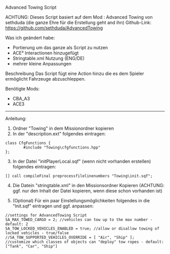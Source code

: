 Advanced Towing Script

ACHTUNG: Dieses Script basiert auf dem Mod : Advanced Towing von sethduda (die ganze Ehre für die Erstellung geht and ihn)
Github-Link: https://github.com/sethduda/AdvancedTowing

Was ich geändert habe:
  - Portierung um das ganze als Script zu nutzen
  - ACE³ Interactionen hinzugefügt
  - Stringtable.xml Nutzung (ENG/DE)
  - mehrer kleine Anpassungen

Beschreibung
Das Script fügt eine Action hinzu die es dem Spieler ermöglicht Fahrzeuge abzuschleppen.

Benötigte Mods:
  - CBA_A3
  - ACE3

----------------------------------------------------------------------------------------------
Anleitung:
1. Ordner "Towing" in dem Missionordner kopieren
2. In der "description.ext" folgendes eintragen:
```sqf
class CfgFunctions {
		#include "Towing\cfgfunctions.hpp"
};
```
3. In der Datei "initPlayerLocal.sqf" (wenn nicht vorhanden erstellen) folgendes eintragen:
```sqf
[] call compileFinal preprocessfilelinenumbers "Towing\init.sqf";
```
4. Die Datein "stringtable.xml" in den Missionsordner Kopieren (ACHTUNG: ggf. nur den Inhalt der Datei kopieren, wenn diese schon vorhanden ist)

5. (Optional) Für ein paar Einstellungsmöglichkeiten folgendes in die "Init.sqf" eintragen und ggf. anpassen:
```sqf
//settings for AdvancedTowing Script
SA_MAX_TOWED_CARGO = 2; //vehicles can tow up to the max number - default: 2
SA_TOW_LOCKED_VEHICLES_ENABLED = true; //allow or disallow towing of locked vehicles - true/false
//SA_TOW_SUPPORTED_VEHICLES_OVERRIDE = [ "Air", "Ship" ];       //customize which classes of objects can "deploy" tow ropes - default: ["Tank", "Car", "Ship"]
```
